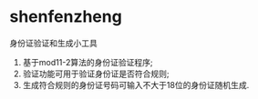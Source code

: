 # shenfenzheng
身份证验证和生成小工具

1. 基于mod11-2算法的身份证验证程序;
2. 验证功能可用于验证身份证是否符合规则;
3. 生成符合规则的身份证号码可输入不大于18位的身份证随机生成.
